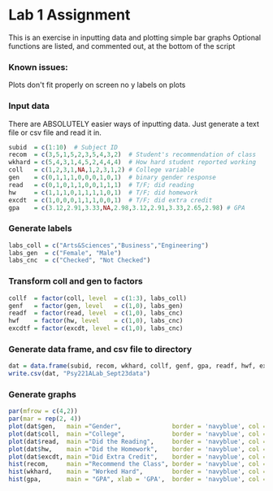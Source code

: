# Lab 1 Assignment
This is an exercise in inputting data and plotting simple bar graphs
Optional functions are listed, and commented out, at the bottom of the script

### Known issues:
Plots don't fit properly on screen
no y labels on plots

### Input data
There are ABSOLUTELY easier ways of inputting data. Just generate a text file or csv file and read it in. 
```r
subid  = c(1:10)  # Subject ID
recom  = c(3,5,1,5,2,3,5,4,3,2)  # Student's recommendation of class
wkhard = c(5,4,3,1,4,5,2,4,4,4)  # How hard student reported working
coll   = c(1,2,3,1,NA,1,2,3,1,2) # College variable
gen    = c(0,1,1,1,0,0,0,1,0,1)  # binary gender response
read   = c(0,1,0,1,1,0,0,1,1,1)  # T/F; did reading
hw     = c(1,1,1,0,1,1,1,1,0,1)  # T/F; did homework
excdt  = c(1,0,0,0,1,1,1,0,0,1)  # T/F; did extra credit
gpa    = c(3.12,2.91,3.33,NA,2.98,3.12,2.91,3.33,2.65,2.98) # GPA
```

### Generate labels
```r
labs_coll = c("Arts&Sciences","Business","Engineering")
labs_gen  = c("Female", "Male")
labs_cnc  = c("Checked", "Not Checked")
```

### Transform coll and gen to factors
```r
collf  = factor(coll, level  = c(1:3), labs_coll)
genf   = factor(gen, level   = c(1,0), labs_gen)
readf  = factor(read, level  = c(1,0), labs_cnc)
hwf    = factor(hw, level    = c(1,0), labs_cnc)
excdtf = factor(excdt, level = c(1,0), labs_cnc)
```

### Generate data frame, and csv file to directory
```r
dat = data.frame(subid, recom, wkhard, collf, genf, gpa, readf, hwf, excdtf)
write.csv(dat, "Psy221ALab_Sept23data")
```

### Generate graphs
```r
par(mfrow = c(4,2))
par(mar = rep(2, 4))
plot(dat$gen,   main ="Gender",              border = 'navyblue', col = "deepskyblue") 
plot(dat$coll,  main ="College",             border = 'navyblue', col = "deepskyblue") 
plot(dat$read,  main ="Did the Reading",     border = 'navyblue', col = "deepskyblue") 
plot(dat$hw,    main ="Did the Homework",    border = 'navyblue', col = "deepskyblue")
plot(dat$excdt, main ="Did Extra Credit",    border = 'navyblue', col = "deepskyblue") 
hist(recom,     main ="Recommend the Class", border = 'navyblue', col = "deepskyblue") 
hist(wkhard,    main = "Worked Hard",        border = 'navyblue', col = "deepskyblue")
hist(gpa,       main = "GPA", xlab = 'GPA',  border = 'navyblue', col = "deepskyblue") 
```
